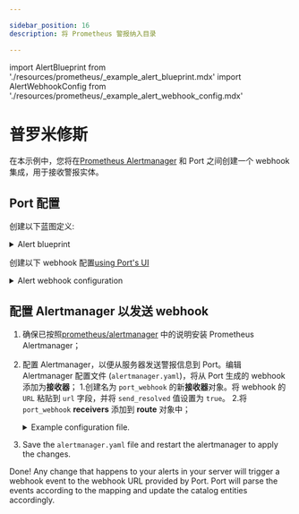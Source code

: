```yaml
---

sidebar_position: 16
description: 将 Prometheus 警报纳入目录

---
```


import AlertBlueprint from './resources/prometheus/_example_alert_blueprint.mdx'
import AlertWebhookConfig from './resources/prometheus/_example_alert_webhook_config.mdx'

# 普罗米修斯

在本示例中，您将在[Prometheus Alertmanager](https://prometheus.io/docs/alerting/latest/alertmanager/) 和 Port 之间创建一个 webhook 集成，用于接收警报实体。

## Port 配置

创建以下蓝图定义: 

<details>
<summary>Alert blueprint</summary>

<AlertBlueprint/>

</details>

创建以下 webhook 配置[using Port's UI](/build-your-software-catalog/sync-data-to-catalog/webhook/?operation=ui#configuring-webhook-endpoints)

<details>

<summary>Alert webhook configuration</summary>

1. **基本信息** 选项卡 - 填写以下详细信息: 
    1.title: `Prometheus Alert Mapper`；
    2.标识符 : `prometheus_alert_mapper`；
    3.Description : `将 Prometheus 警报映射到 Port` 的 webhook 配置；
    4.图标 : `Prometheus`；
2. **集成配置**选项卡 - 填写以下 JQ 映射: 
   <AlertWebhookConfig/>
3.点击页面底部的**保存**。

</details>

## 配置 Alertmanager 以发送 webhook

1. 确保已按照[prometheus/alertmanager](https://github.com/prometheus/alertmanager#installation) 中的说明安装 Prometheus Alertmanager；
2. 配置 Alertmanager，以便从服务器发送警报信息到 Port。编辑 Alertmanager 配置文件 (`alertmanager.yaml`)，将从 Port 生成的 webhook 添加为**接收器**；
    1.创建名为 `port_webhook` 的新**接收器**对象。将 webhook 的 `URL` 粘贴到 `url` 字段，并将 `send_resolved` 值设置为 `true`。
    2.将 `port_webhook` **receivers** 添加到 **route** 对象中；
   <details>
   <summary>Example configuration file.</summary>

   ```yaml showLineNumbers
   global:
     resolve_timeout: 20s

   route:
     group_wait: 30s
     group_interval: 5m
     repeat_interval: 3h
     receiver: port_webhook

   receivers:
    - name: port_webhook
    webhook_configs:
    - url: https://port-webhook-url
       send_resolved: true
   ```

   </details>

3. Save the `alertmanager.yaml` file and restart the alertmanager to apply the changes.

Done! Any change that happens to your alerts in your server will trigger a webhook event to the webhook URL provided by Port. Port will parse the events according to the mapping and update the catalog entities accordingly.
```
